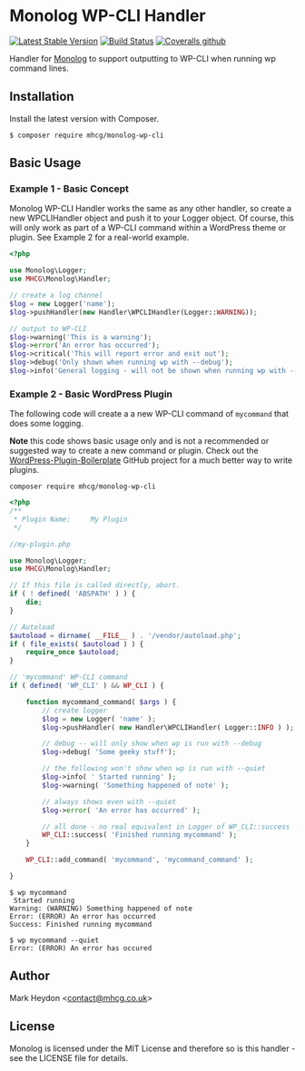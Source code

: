 # Monolog WP-CLI Handler

[![Latest Stable Version](https://img.shields.io/packagist/v/mhcg/monolog-wp-cli.svg)](https://packagist.org/packages/mhcg/monolog-wp-cli)
[![Build Status](https://img.shields.io/travis/com/mhcg/monolog-wp-cli.svg)](https://travis-ci.com/mhcg/monolog-wp-cli)
[![Coveralls github](https://img.shields.io/coveralls/github/mhcg/monolog-wp-cli.svg)](https://coveralls.io/github/mhcg/monolog-wp-cli)

Handler for [Monolog](https://github.com/Seldaek/monolog) to support outputting to WP-CLI when running wp command lines.

## Installation
Install the latest version with Composer.

```shell
$ composer require mhcg/monolog-wp-cli
```

## Basic Usage

### Example 1 - Basic Concept

Monolog WP-CLI Handler works the same as any other handler, so create a new WPCLIHandler object and push it to your Logger object.  Of course, this will only work as part of a WP-CLI command within a WordPress theme or plugin.  See Example 2 for a real-world example.

```php
<?php

use Monolog\Logger;
use MHCG\Monolog\Handler;

// create a log channel
$log = new Logger('name');
$log->pushHandler(new Handler\WPCLIHandler(Logger::WARNING));

// output to WP-CLI
$log->warning('This is a warning');
$log->error('An error has occurred');
$log->critical('This will report error and exit out');
$log->debug('Only shown when running wp with --debug');
$log->info('General logging - will not be shown when running wp with --quiet');
```

### Example 2 - Basic WordPress Plugin

The following code will create a a new WP-CLI command of `mycommand` that does some logging.

**Note** this code shows basic usage only and is not a recommended or suggested way to create a new command or plugin.  Check out the [WordPress-Plugin-Boilerplate](https://github.com/DevinVinson/WordPress-Plugin-Boilerplate) GitHub project for a much better way to write plugins.

```shell
composer require mhcg/monolog-wp-cli
```

```php
<?php
/**
 * Plugin Name:     My Plugin
 */

//my-plugin.php

use Monolog\Logger;
use MHCG\Monolog\Handler;

// If this file is called directly, abort.
if ( ! defined( 'ABSPATH' ) ) {
	die;
}

// Autoload
$autoload = dirname( __FILE__ ) . '/vendor/autoload.php';
if ( file_exists( $autoload ) ) {
	require_once $autoload;
}

// 'mycommand' WP-CLI command
if ( defined( 'WP_CLI' ) && WP_CLI ) {

	function mycommand_command( $args ) {
		// create logger
		$log = new Logger( 'name' );
		$log->pushHandler( new Handler\WPCLIHandler( Logger::INFO ) );

		// debug -- will only show when wp is run with --debug
		$log->debug( 'Some geeky stuff');

		// the following won't show when wp is run with --quiet
		$log->info( ' Started running' );
		$log->warning( 'Something happened of note' );

		// always shows even with --quiet
		$log->error( 'An error has occurred' );

		// all done - no real equivalent in Logger of WP_CLI::success
		WP_CLI::success( 'Finished running mycommand' );
	}

	WP_CLI::add_command( 'mycommand', 'mycommand_command' );

}

```

```shell
$ wp mycommand
 Started running
Warning: (WARNING) Something happened of note
Error: (ERROR) An error has occurred
Success: Finished running mycommand
```

```shell
$ wp mycommand --quiet
Error: (ERROR) An error has occured
```

## Author
Mark Heydon <[contact@mhcg.co.uk](contact@mhcg.co.uk)> 

## License
Monolog is licensed under the MIT License and therefore so is this handler - see the LICENSE file for details.
